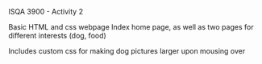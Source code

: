 ISQA 3900 - Activity 2

Basic HTML and css webpage
Index home page, as well as two pages
for different interests (dog, food)

Includes custom css for making dog pictures
larger upon mousing over
